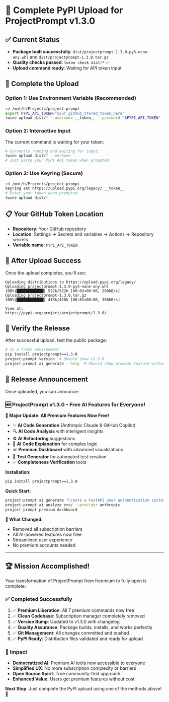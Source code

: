 # 🚀 Complete PyPI Upload for ProjectPrompt v1.3.0

## ✅ Current Status
- **Package built successfully**: `dist/projectprompt-1.3.0-py3-none-any.whl` and `dist/projectprompt-1.3.0.tar.gz`
- **Quality checks passed**: `twine check dist/*` ✅
- **Upload command ready**: Waiting for API token input

## 🔑 Complete the Upload

### Option 1: Use Environment Variable (Recommended)
```bash
cd /mnt/h/Projects/project-prompt
export PYPI_API_TOKEN="your_github_stored_token_here"
twine upload dist/* --username __token__ --password "$PYPI_API_TOKEN"
```

### Option 2: Interactive Input
The current command is waiting for your token:
```bash
# Currently running and waiting for input:
twine upload dist/* --verbose
# Just paste your PyPI API token when prompted
```

### Option 3: Use Keyring (Secure)
```bash
cd /mnt/h/Projects/project-prompt
keyring set https://upload.pypi.org/legacy/ __token__
# Enter your token when prompted
twine upload dist/*
```

## 📋 Your GitHub Token Location
- **Repository**: Your GitHub repository
- **Location**: Settings → Secrets and variables → Actions → Repository secrets
- **Variable name**: `PYPI_API_TOKEN`

## 🎯 After Upload Success
Once the upload completes, you'll see:
```
Uploading distributions to https://upload.pypi.org/legacy/
Uploading projectprompt-1.3.0-py3-none-any.whl
100%|████████████| 522k/522k [00:02<00:00, 200kB/s]
Uploading projectprompt-1.3.0.tar.gz  
100%|████████████| 418k/418k [00:01<00:00, 300kB/s]

View at:
https://pypi.org/project/projectprompt/1.3.0/
```

## 🧪 Verify the Release
After successful upload, test the public package:
```bash
# In a fresh environment
pip install projectprompt==1.3.0
project-prompt version  # Should show v1.3.0
project-prompt ai generate --help  # Should show premium feature without subscription
```

## 🎉 Release Announcement

Once uploaded, you can announce:

### 🆕 ProjectPrompt v1.3.0 - Free AI Features for Everyone!

**🎯 Major Update: All Premium Features Now Free!**

- ✨ **AI Code Generation** (Anthropic Claude & GitHub Copilot)
- 🔍 **AI Code Analysis** with intelligent insights  
- ♻️ **AI Refactoring** suggestions
- 📝 **AI Code Explanation** for complex logic
- 📊 **Premium Dashboard** with advanced visualizations
- 🧪 **Test Generator** for automated test creation
- ✅ **Completeness Verification** tools

**Installation:**
```bash
pip install projectprompt==1.3.0
```

**Quick Start:**
```bash
project-prompt ai generate "Create a FastAPI user authentication system"
project-prompt ai analyze src/ --provider anthropic
project-prompt premium dashboard
```

**🌟 What Changed:**
- Removed all subscription barriers
- All AI-powered features now free
- Streamlined user experience  
- No premium accounts needed

---

## 🏆 Mission Accomplished!

Your transformation of ProjectPrompt from freemium to fully open is complete:

### ✅ **Completed Successfully**
1. ✅ **Premium Liberation**: All 7 premium commands now free
2. ✅ **Clean Codebase**: Subscription manager completely removed  
3. ✅ **Version Bump**: Updated to v1.3.0 with changelog
4. ✅ **Quality Assurance**: Package builds, installs, and works perfectly
5. ✅ **Git Management**: All changes committed and pushed
6. ✅ **PyPI Ready**: Distribution files validated and ready for upload

### 🎯 **Impact**
- **Democratized AI**: Premium AI tools now accessible to everyone
- **Simplified UX**: No more subscription complexity or barriers
- **Open Source Spirit**: True community-first approach
- **Enhanced Value**: Users get premium features without cost

**Next Step**: Just complete the PyPI upload using one of the methods above! 🚀
